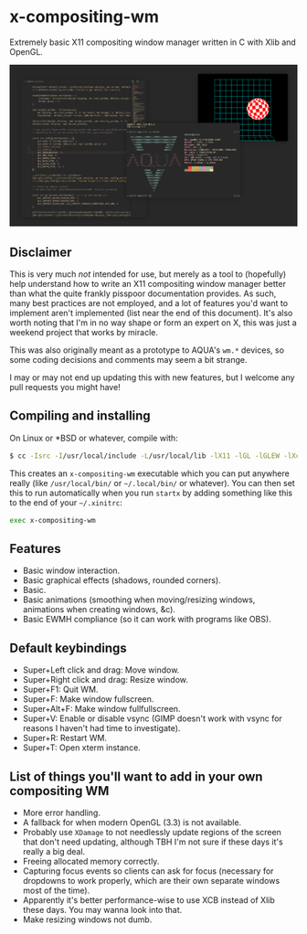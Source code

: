 # x-compositing-wm

Extremely basic X11 compositing window manager written in C with Xlib and OpenGL.

![alt text](pics/screenshot1.png "Screenshot 1")

## Disclaimer

This is very much *not* intended for use, but merely as a tool to (hopefully) help understand how to write an X11 compositing window manager better than what the quite frankly pisspoor documentation provides.
As such, many best practices are not employed, and a lot of features you'd want to implement aren't implemented (list near the end of this document).
It's also worth noting that I'm in no way shape or form an expert on X, this was just a weekend project that works by miracle.

This was also originally meant as a prototype to AQUA's `wm.*` devices, so some coding decisions and comments may seem a bit strange.

I may or may not end up updating this with new features, but I welcome any pull requests you might have!

## Compiling and installing

On Linux or *BSD or whatever, compile with:

```sh
$ cc -Isrc -I/usr/local/include -L/usr/local/lib -lX11 -lGL -lGLEW -lXcomposite -lXfixes -lXinerama -lm src/main.c -o x-compositing-wm
```

This creates an `x-compositing-wm` executable which you can put anywhere really (like `/usr/local/bin/` or `~/.local/bin/` or whatever).
You can then set this to run automatically when you run `startx` by adding something like this to the end of your `~/.xinitrc`:

```sh
exec x-compositing-wm
```

## Features

- Basic window interaction.
- Basic graphical effects (shadows, rounded corners).
- Basic.
- Basic animations (smoothing when moving/resizing windows, animations when creating windows, &c).
- Basic EWMH compliance (so it can work with programs like OBS).

## Default keybindings

- Super+Left click and drag: Move window.
- Super+Right click and drag: Resize window.
- Super+F1: Quit WM.
- Super+F: Make window fullscreen.
- Super+Alt+F: Make window fullfullscreen.
- Super+V: Enable or disable vsync (GIMP doesn't work with vsync for reasons I haven't had time to investigate).
- Super+R: Restart WM.
- Super+T: Open xterm instance.

## List of things you'll want to add in your own compositing WM

- More error handling.
- A fallback for when modern OpenGL (3.3) is not available.
- Probably use `XDamage` to not needlessly update regions of the screen that don't need updating, although TBH I'm not sure if these days it's really a big deal.
- Freeing allocated memory correctly.
- Capturing focus events so clients can ask for focus (necessary for dropdowns to work properly, which are their own separate windows most of the time).
- Apparently it's better performance-wise to use XCB instead of Xlib these days. You may wanna look into that.
- Make resizing windows not dumb.